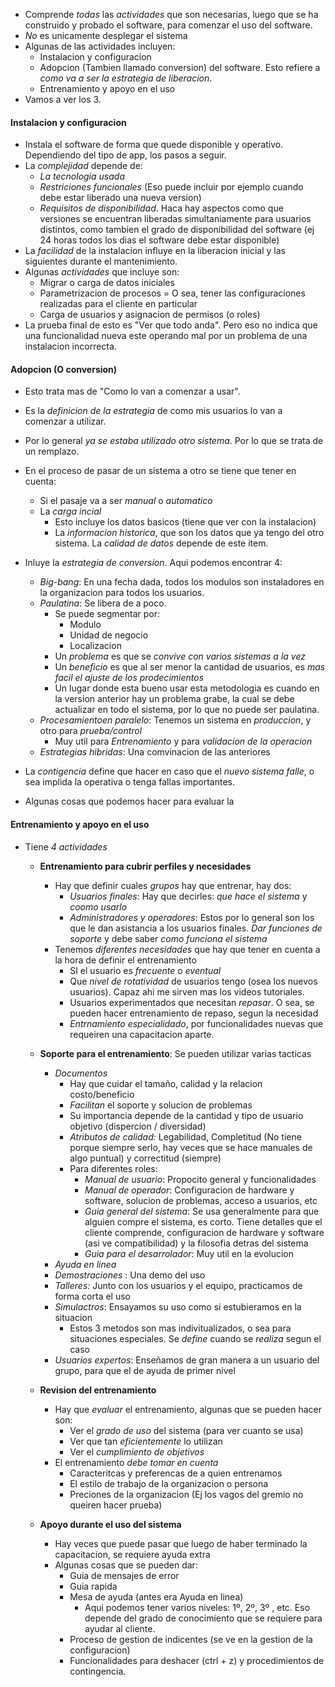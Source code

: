 - Comprende *todas* las *actividades* que son necesarias, luego que se ha construido y probado el software, para comenzar el uso del software. 
- *No* es unicamente desplegar el sistema
- Algunas de las actividades incluyen: 
	- Instalacion y configuracion
	- Adopcion (Tambien llamado conversion) del software. Esto refiere a *como va a ser la estrategia de liberacion*.
	- Entrenamiento y apoyo en el uso 
- Vamos a ver los 3. 

#### Instalacion y configuracion
- Instala el software de forma que quede disponible y operativo. Dependiendo del tipo de app, los pasos a seguir. 
- La *complejidad* depende de: 
	- *La tecnologia usada*
	- *Restriciones funcionales* (Eso puede incluir por ejemplo cuando debe estar liberado una nueva version)
	- *Requisitos de disponibilidad*. Haca hay aspectos como que versiones se encuentran liberadas simultaniamente para usuarios distintos, como tambien el grado de disponibilidad del software (ej 24 horas todos los dias el software debe estar disponible)
- La *facilidad* de la instalacion influye en la liberacion inicial y las siguientes durante el mantenimiento. 
- Algunas *actividades* que incluye son: 
	- Migrar o carga de datos iniciales
	- Parametrizacion de procesos = O sea, tener las configuraciones realizadas para el cliente en particular
	- Carga de usuarios y asignacion de permisos (o roles)
- La prueba final de esto es "Ver que todo anda". Pero eso no indica que una funcionalidad nueva este operando mal por un problema de una instalacion incorrecta. 

#### Adopcion (O conversion)
- Esto trata mas de "Como lo van a comenzar a usar". 
- Es la *definicion de la estrategia* de como mis usuarios lo van a comenzar a utilizar.
- Por lo general *ya se estaba utilizado otro sistema*. Por lo que se trata de un remplazo. 
- En el proceso de pasar de un sistema a otro se tiene que tener en cuenta: 
	- Si el pasaje va a ser *manual* o *automatico*
	- La *carga incial*
		- Esto incluye los datos basicos (tiene que ver con la instalacion)
		- La *informacion historica*, que son los datos que ya tengo del otro sistema. La *calidad de datos* depende de este item. 
- Inluye la *estrategia de conversion*. Aqui podemos encontrar 4:
	- *Big-bang*: En una fecha dada, todos los modulos son instaladores en la organizacion para todos los usuarios. 
	- *Paulatina*: Se libera de a poco. 
		- Se puede segmentar por: 
			- Modulo
			- Unidad de negocio 
			- Localizacion
		- Un *problema* es que se *convive con varios sistemas a la vez*
		- Un *beneficio* es que al ser menor la cantidad de usuarios, es *mas facil el ajuste de los prodecimientos*
		- Un lugar donde esta bueno usar esta metodologia es cuando en la version anterior hay un problema grabe, la cual se debe actualizar en todo el sistema, por lo que no puede ser paulatina. 
	- *Procesamientoen paralelo*: Tenemos un sistema en *produccion*, y otro para *prueba/control*
		- Muy util para *Entrenamiento* y para *validacion de la operacion*
	- *Estrategias hibridas*: Una comvinacion de las anteriores

- La *contigencia* define que hacer en caso que el *nuevo sistema falle*, o sea implida la operativa o tenga fallas importantes. 
- Algunas cosas que podemos hacer para evaluar la 


#### Entrenamiento y apoyo en el uso
- Tiene *4 actividades* 
	- **Entrenamiento para cubrir perfiles y necesidades**
		- Hay que definir cuales *grupos* hay que entrenar, hay dos:
			- *Usuarios finales*: Hay que decirles: *que hace el sistema* y *coomo usarlo*
			- *Administradores y operadores*: Estos por lo general son los que le dan asistancia a los usuarios finales. *Dar funciones de soporte* y debe saber *como funciona el sistema*  
		- Tenemos *diferentes necesidades* que hay que tener en cuenta a la hora de definir el entrenamiento
			- SI el usuario es *frecuente* o *eventual*
			- Que *nivel de rotatividad* de usuarios tengo (osea los nuevos usuarios). Capaz ahi me sirven mas los videos tutoriales.
			- Usuarios experimentados que necesitan *repasar*. O sea, se pueden hacer entrenamiento de repaso, segun la necesidad
			- *Entrnamiento especialidado*, por funcionalidades nuevas que requeiren una capacitacion aparte.
			
	- **Soporte para el entrenamiento**: Se pueden utilizar varias tacticas
		- *Documentos*
			- Hay que cuidar el tamaño, calidad y la relacion costo/beneficio
			- *Facilitan* el soporte y solucion de problemas
			- Su importancia depende de la cantidad y tipo de usuario objetivo (dispercion / diversidad)
			- *Atributos de calidad:* Legabilidad, Completitud (No tiene porque siempre serlo, hay veces que se hace manuales de algo puntual) y correctitud (siempre)
			- Para diferentes roles: 
				- *Manual de usuario*: Propocito general y funcionalidades
				- *Manual de operador*: Configuracion de hardware y software, solucion de problemas, acceso a usuarios, etc
				- *Guia general del sistema*: Se usa generalmente para que alguien compre el sistema, es corto. Tiene detalles que el cliente comprende, configuracion de hardware y software (asi ve compatibilidad) y la filosofia detras del sistema
				- *Guia para el desarrolador*: Muy util en la evolucion
		- *Ayuda en linea*
		- *Demostraciones* : Una demo del uso
		- *Talleres:* Junto con los usuarios y el equipo, practicamos de forma corta el uso
		- *Simulactros*: Ensayamos su uso como si estubieramos en la situacion
			- Estos 3 metodos son mas indivitualizados, o sea para situaciones especiales. Se *define* cuando se *realiza* segun el caso
		- *Usuarios expertos*: Enseñamos de gran manera a un usuario del grupo, para que el de ayuda de primer nivel
		
	- **Revision del entrenamiento**
		- Hay que *evaluar* el entrenamiento, algunas que se pueden hacer son: 
			- Ver el *grado de uso* del sistema (para ver cuanto se usa)
			- Ver que tan *eficientemente* lo utilizan
			- Ver el *cumplimiento de objetivos*
		- El entrenamiento *debe tomar en cuenta*
			- Caracteritcas y preferencas de a quien entrenamos
			- El estilo de trabajo de la organizacion o persona
			- Preciones de la organizacion (Ej los vagos del gremio no queiren hacer prueba)
			
	- **Apoyo durante el uso del sistema**
		- Hay veces que puede pasar que luego de haber terminado la capacitacion, se requiere ayuda extra
		- Algunas cosas que se pueden dar: 
			- Guia de mensajes de error
			- Guia rapida 
			- Mesa de ayuda (antes era Ayuda en linea)
				- Aqui podemos tener varios niveles: 1º, 2º, 3º , etc. Eso depende del grado de conocimiento que se requiere para ayudar al cliente.
			- Proceso de gestion de indicentes (se ve en la gestion de la configuracion)
			- Funcionalidades para deshacer (ctrl + z) y procedimientos de contingencia. 
		
